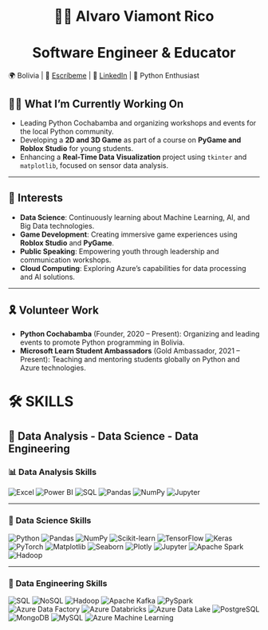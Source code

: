 <center><h1>👨‍💻 <strong>Alvaro Viamont Rico</strong></h1></center>
<center><h1><strong>Software Engineer & Educator</strong></h1></center>

🌍 Bolivia | 📧 [Escríbeme](alvaro.viamont.seraphys@gmail.com) | 💼 [LinkedIn](https://www.linkedin.com/in/alvaroviamontrico/) | 🐍 Python Enthusiast


## 👨‍💻 **What I’m Currently Working On**  
- Leading Python Cochabamba and organizing workshops and events for the local Python community.
- Developing a **2D and 3D Game** as part of a course on **PyGame and Roblox Studio** for young students.
- Enhancing a **Real-Time Data Visualization** project using `tkinter` and `matplotlib`, focused on sensor data analysis.

---

## 🌱 **Interests**  
- **Data Science**: Continuously learning about Machine Learning, AI, and Big Data technologies.  
- **Game Development**: Creating immersive game experiences using **Roblox Studio** and **PyGame**.  
- **Public Speaking**: Empowering youth through leadership and communication workshops.  
- **Cloud Computing**: Exploring Azure’s capabilities for data processing and AI solutions.

---

## 🎗️ **Volunteer Work**  
- **Python Cochabamba** (Founder, 2020 – Present): Organizing and leading events to promote Python programming in Bolivia.  
- **Microsoft Learn Student Ambassadors** (Gold Ambassador, 2021 – Present): Teaching and mentoring students globally on Python and Azure technologies.

# 🛠 **SKILLS**

## 🧠 **Data Analysis - Data Science - Data Engineering**

### 📊 **Data Analysis Skills**

![Excel](https://img.shields.io/badge/Microsoft_Excel-217346?style=for-the-badge&logo=microsoft-excel&logoColor=white)  ![Power BI](https://img.shields.io/badge/Power_BI-F2C811?style=for-the-badge&logo=power-bi&logoColor=black)  ![SQL](https://img.shields.io/badge/SQL-4479A1?style=for-the-badge&logo=postgresql&logoColor=white)  ![Pandas](https://img.shields.io/badge/Pandas-150458?style=for-the-badge&logo=pandas&logoColor=white)  ![NumPy](https://img.shields.io/badge/NumPy-013243?style=for-the-badge&logo=numpy&logoColor=white)  ![Jupyter](https://img.shields.io/badge/Jupyter-F37626?style=for-the-badge&logo=jupyter&logoColor=white)  

---

### 🔬 **Data Science Skills**

![Python](https://img.shields.io/badge/Python-3670A0?style=for-the-badge&logo=python&logoColor=ffdd54)  ![Pandas](https://img.shields.io/badge/Pandas-150458?style=for-the-badge&logo=pandas&logoColor=white)  ![NumPy](https://img.shields.io/badge/NumPy-013243?style=for-the-badge&logo=numpy&logoColor=white)  ![Scikit-learn](https://img.shields.io/badge/Scikit--Learn-F7931E?style=for-the-badge&logo=scikit-learn&logoColor=white)  ![TensorFlow](https://img.shields.io/badge/TensorFlow-FF6F00?style=for-the-badge&logo=tensorflow&logoColor=white)  ![Keras](https://img.shields.io/badge/Keras-D00000?style=for-the-badge&logo=keras&logoColor=white)  ![PyTorch](https://img.shields.io/badge/PyTorch-EE4C2C?style=for-the-badge&logo=pytorch&logoColor=white)  ![Matplotlib](https://img.shields.io/badge/Matplotlib-ffffff?style=for-the-badge&logo=matplotlib&logoColor=black)  ![Seaborn](https://img.shields.io/badge/Seaborn-2C5BB4?style=for-the-badge&logo=seaborn&logoColor=white)  ![Plotly](https://img.shields.io/badge/Plotly-3F4F75?style=for-the-badge&logo=plotly&logoColor=white)  ![Jupyter](https://img.shields.io/badge/Jupyter-F37626?style=for-the-badge&logo=jupyter&logoColor=white)  ![Apache Spark](https://img.shields.io/badge/Apache_Spark-E25A1C?style=for-the-badge&logo=apache-spark&logoColor=white)  ![Hadoop](https://img.shields.io/badge/Hadoop-66CCFF?style=for-the-badge&logo=apache-hadoop&logoColor=black)  

---

### 🚀 **Data Engineering Skills**

![SQL](https://img.shields.io/badge/SQL-4479A1?style=for-the-badge&logo=postgresql&logoColor=white)  ![NoSQL](https://img.shields.io/badge/NoSQL-005571?style=for-the-badge&logo=mongodb&logoColor=white)  ![Hadoop](https://img.shields.io/badge/Hadoop-66CCFF?style=for-the-badge&logo=apache-hadoop&logoColor=black)  ![Apache Kafka](https://img.shields.io/badge/Apache_Kafka-231F20?style=for-the-badge&logo=apache-kafka&logoColor=white)  ![PySpark](https://img.shields.io/badge/PySpark-E25A1C?style=for-the-badge&logo=apache-spark&logoColor=white)  ![Azure Data Factory](https://img.shields.io/badge/Azure_Data_Factory-0078D4?style=for-the-badge&logo=microsoft-azure&logoColor=white)  ![Azure Databricks](https://img.shields.io/badge/Azure_Databricks-FF3621?style=for-the-badge&logo=databricks&logoColor=white)  ![Azure Data Lake](https://img.shields.io/badge/Azure_Data_Lake-0078D4?style=for-the-badge&logo=microsoft-azure&logoColor=white)  ![PostgreSQL](https://img.shields.io/badge/PostgreSQL-316192?style=for-the-badge&logo=postgresql&logoColor=white)  ![MongoDB](https://img.shields.io/badge/MongoDB-47A248?style=for-the-badge&logo=mongodb&logoColor=white)  ![MySQL](https://img.shields.io/badge/MySQL-4479A1?style=for-the-badge&logo=mysql&logoColor=white)  ![Azure Machine Learning](https://img.shields.io/badge/Azure_Machine_Learning-0078D4?style=for-the-badge&logo=microsoft-azure&logoColor=white)






<!--
**AlvaroViamont/AlvaroViamont** is a ✨ _special_ ✨ repository because its `README.md` (this file) appears on your GitHub profile.

Here are some ideas to get you started:

- 🔭 I’m currently working on ...
- 🌱 I’m currently learning ...
- 👯 I’m looking to collaborate on ...
- 🤔 I’m looking for help with ...
- 💬 Ask me about ...
- 📫 How to reach me: ...
- 😄 Pronouns: ...
- ⚡ Fun fact: ...
-->
